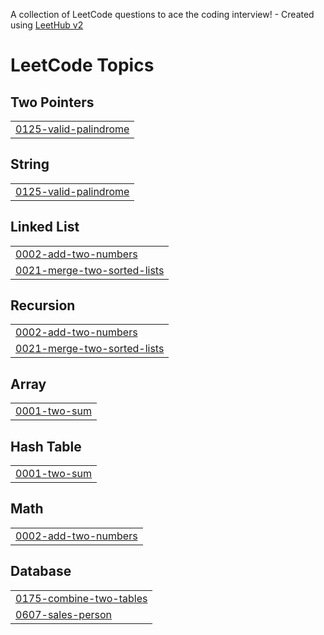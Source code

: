 A collection of LeetCode questions to ace the coding interview! - Created using [LeetHub v2](https://github.com/arunbhardwaj/LeetHub-2.0)
<!---LeetCode Topics Start-->
# LeetCode Topics
## Two Pointers
|  |
| ------- |
| [0125-valid-palindrome](https://github.com/nihal70002/Leetcode/tree/master/0125-valid-palindrome) |
## String
|  |
| ------- |
| [0125-valid-palindrome](https://github.com/nihal70002/Leetcode/tree/master/0125-valid-palindrome) |
## Linked List
|  |
| ------- |
| [0002-add-two-numbers](https://github.com/nihal70002/Leetcode/tree/master/0002-add-two-numbers) |
| [0021-merge-two-sorted-lists](https://github.com/nihal70002/Leetcode/tree/master/0021-merge-two-sorted-lists) |
## Recursion
|  |
| ------- |
| [0002-add-two-numbers](https://github.com/nihal70002/Leetcode/tree/master/0002-add-two-numbers) |
| [0021-merge-two-sorted-lists](https://github.com/nihal70002/Leetcode/tree/master/0021-merge-two-sorted-lists) |
## Array
|  |
| ------- |
| [0001-two-sum](https://github.com/nihal70002/Leetcode/tree/master/0001-two-sum) |
## Hash Table
|  |
| ------- |
| [0001-two-sum](https://github.com/nihal70002/Leetcode/tree/master/0001-two-sum) |
## Math
|  |
| ------- |
| [0002-add-two-numbers](https://github.com/nihal70002/Leetcode/tree/master/0002-add-two-numbers) |
## Database
|  |
| ------- |
| [0175-combine-two-tables](https://github.com/nihal70002/Leetcode/tree/master/0175-combine-two-tables) |
| [0607-sales-person](https://github.com/nihal70002/Leetcode/tree/master/0607-sales-person) |
<!---LeetCode Topics End-->